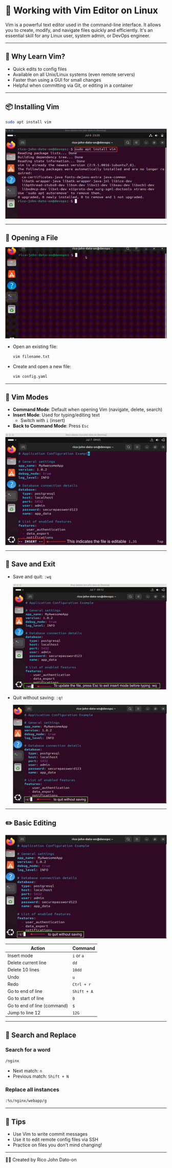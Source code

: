 # 📝 Working with Vim Editor on Linux

Vim is a powerful text editor used in the command-line interface. It allows you to create, modify, and navigate files quickly and efficiently. It's an essential skill for any Linux user, system admin, or DevOps engineer.

---

## 🧠 Why Learn Vim?

- Quick edits to config files
- Available on all Unix/Linux systems (even remote servers)
- Faster than using a GUI for small changes
- Helpful when committing via Git, or editing in a container

---

## 📦 Installing Vim

```bash
sudo apt install vim
```

![Install](Images/install.png)

---

## 🚪 Opening a File

![open](Images/open.gif)

- Open an existing file:
  ```bash
  vim filename.txt
  ```
- Create and open a new file:
  ```bash
  vim config.yaml
  ```

---

## 🧭 Vim Modes

- **Command Mode**: Default when opening Vim (navigate, delete, search)
- **Insert Mode**: Used for typing/editing text
  - Switch with `i` (insert)
- **Back to Command Mode**: Press `Esc`

![Edit](Images/edit.png)

---

## 💾 Save and Exit

- Save and quit: `:wq`

  ![wq](Images/wq.png)

- Quit without saving: `:q!`

  ![q!](Images/q!.png)

---

## ✏️ Basic Editing

![q!](Images/q!.png)

| Action                      | Command     |
| --------------------------- | ----------- |
| Insert mode                 | `i` or `a`  |
| Delete current line         | `dd`        |
| Delete 10 lines             | `10dd`      |
| Undo                        | `u`         |
| Redo                        | `Ctrl + r`  |
| Go to end of line           | `Shift + A` |
| Go to start of line         | `0`         |
| Go to end of line (command) | `$`         |
| Jump to line 12             | `12G`       |

---

## 🔎 Search and Replace

### Search for a word

```bash
/nginx
```

- Next match: `n`
- Previous match: `Shift + N`

### Replace all instances

```bash
:%s/nginx/webapp/g
```

---

## 🧠 Tips

- Use Vim to write commit messages
- Use it to edit remote config files via SSH
- Practice on files you don't mind changing!

---

🧑‍💻 Created by Rico John Dato-on
